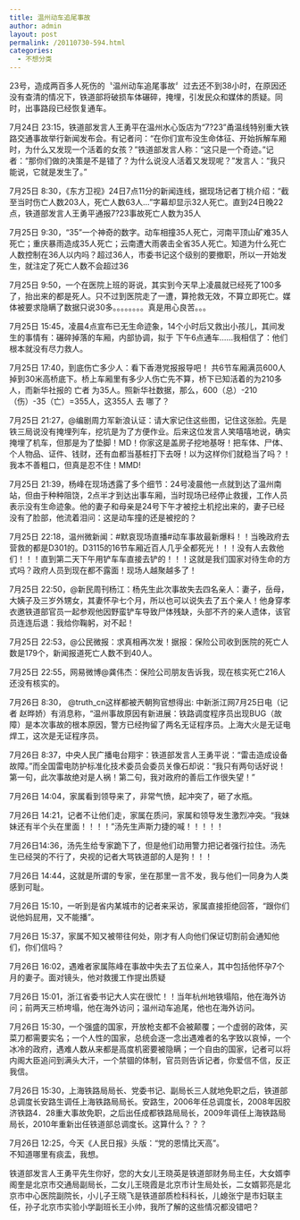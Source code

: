```yaml
---
title: 温州动车追尾事故
author: admin
layout: post
permalink: /20110730-594.html
categories:
  - 不想分类
---
```

23号，造成两百多人死伤的〝温州动车追尾事故〞过去还不到38小时，在原因还没有查清的情况下，铁道部将破损车体碾碎，掩埋，引发民众和媒体的质疑。同时，出事路段已经恢复通车。

7月24日 23:15，铁道部发言人王勇平在温州水心饭店为“7?23”甬温线特别重大铁路交通事故举行新闻发布会。有记者问：“在你们宣布没生命体征、开始拆解车厢时，为什么又发现一个活着的女孩？”铁道部发言人称：“这只是一个奇迹。”记者：“那你们做的决策是不是错了？为什么说没人活着又发现呢？”发言人：“我只能说，它就是发生了。”

7月25日 8:30，《东方卫视》24日7点11分的新闻连线，据现场记者丁桃介绍：“截至当时伤亡人数203人，死亡人数63人…”字幕却显示32人死亡。直到24日晚22点，铁道部发言人王勇平通报7?23事故死亡人数为35人

7月25日 9:30，“35”一个神奇的数字。动车相撞35人死亡，河南平顶山矿难35人死亡；重庆暴雨造成35人死亡；云南遭大雨袭击全省35人死亡。知道为什么死亡人数控制在36人以内吗？超过36人，市委书记这个级别的要撤职，所以一开始发生，就注定了死亡人数不会超过36

7月25日 9:50，一个在医院上班的哥说，其实到今天早上凌晨就已经死了100多了，抬出来的都是死人。只不过到医院走了一遭，算抢救无效，不算立即死亡。媒体被要求隐瞒了数据只说30多。。。。。。。。真是用心良苦。。。

7月25日 15:45，凌晨4点宣布已无生命迹象，14个小时后又救出小孩儿，其间发生的事情有：碾碎掉落的车厢，内部协调，拟于 下午6点通车……我相信了：他们根本就没有尽力救人。

7月25日 17:40，到底伤亡多少人：看下香港党报报导吧！ 共6节车厢满员600人掉到30米高桥底下。桥上车厢里有多少人伤亡先不算，桥下已知活着的为210多人，而新华社报的 亡者 为35人。照新华社数据，那么，600（总）-210（伤）-35（亡）=355人，这355人 去 哪了？

7月25日 21:27，@编剧周力军新浪认证：请大家记住这些图，记住这张脸。先是铁三局说没有掩埋列车，挖坑是为了方便作业。后来这位发言人笑嘻嘻地说，确实掩埋了机车，但那是为了垫脚！MD！你家这是盖房子挖地基呀！把车体、尸体、个人物品、证件、钱财，还有血都当基桩打下去呀！以为这样你们就稳当了吗？！我本不善粗口，但真是忍不住！MMD!

7月25日 21:39，杨峰在现场透露了多个细节：24号凌晨他一点就到达了温州南站，但由于种种阻饶，2点半才到达出事车厢，当时现场已经停止救援，工作人员表示没有生命迹象。他的妻子和母亲是24号下午才被挖土机挖出来的，妻子已经没有了脸部，他流着泪问：这是动车撞的还是被挖的？

7月25日 22:18，温州微新闻：#默哀现场直播#动车事故最新爆料！！当晚政府去营救的都是D301的。D3115的16节车厢近百人几乎全都死光！！！没有人去救他们！！！直到第二天下午用铲车车直接去铲的！！！这就是我们国家对待生命的方式吗？政府人员到现在都不露面！现场人越聚越多了！

7月25日 22:50，@新民周刊杨江：杨先生此次事故失去四名亲人：妻子，岳母，大姨子及三岁外甥女，其妻怀孕七个月，所以也可以说失去了五个亲人！他身穿孝衣邀铁道部官员一起参观他因野蛮铲车导致尸体残缺，头部不齐的亲人遗体，该官员连连后退：我给你鞠躬，对不起！

7月25日 22:53，@公民微报：求真相再次发！据报：保险公司收到医院的死亡人数是179个，新闻报道死亡人数不到40人。

7月25日 22:55，网易微博@龚伟杰：保险公司朋友告诉我，现在核实死亡216人 还没有核实的。

7月26日 8:30， @truth_cn这样都被兲朝狗官想得出: 中新浙江网7月25日电（记者 赵晔娇）有消息称，“温州事故原因有新进展：铁路调度程序员出现BUG（故障）是本次事故的根本原因，警方已经拘留了两名无证程序员。上海大火是无证电焊工，这次是无证程序员。

7月26日 8:37，中央人民广播电台翔宇：铁道部发言人王勇平说：“雷击造成设备故障。”而全国雷电防护标准化技术委员会委员关像石却说：“我只有两句话好说！第一句，此次事故绝对是人祸！第二句，我对政府的善后工作很失望！”

7月26日 14:04，家属看到领导来了，非常气愤，起冲突了，砸了水瓶。

7月26日 14:21，记者不让他们走，家属在质问，家属和领导发生激烈冲突。“我妹妹还有半个头在里面！！！！”汤先生声斯力捷的喊！！！！！

7月26日14:36，汤先生给专家跪下了，但是他们动用警力把记者强行拉住。汤先生已经哭的不行了，央视的记者大骂铁道部的人是狗！！！

7月26日 14:44，这就是所谓的专家，坐在那里一言不发，我与他们一同身为人类感到可耻。

7月26日 15:10，一听到是省内某城市的记者来采访，家属直接拒绝回答，“跟你们说他妈屁用，又不能播”。

7月26日 15:37，家属不知又被带往何处，刚才有人向他们保证切割前会通知他们，你们信吗？

7月26日 16:02，遇难者家属陈峰在事故中失去了五位亲人，其中包括他怀孕7个月的妻子。面对镜头，他对救援工作提出质疑

7月26日 15:01，浙江省委书记大人实在很忙！！当年杭州地铁塌陷，他在海外访问；前两天三桥垮塌，他在海外访问；温州动车追尾，他也在海外访问。

7月26日 15:30，一个强盛的国家，开放枪支都不会被颠覆；一个虚弱的政体，买菜刀都需要实名；一个人性的国家，总统会逐一念出遇难者的名字致以哀悼，一个冰冷的政府，遇难人数从来都是高度机密要被隐瞒；一个自由的国家，记者可以将内阁大臣追问到满头大汗，一个禁锢的体制，官员则告诉记者，你爱信不信，反正我信。

7月26日 15:30，上海铁路局局长、党委书记、副局长三人就地免职之后，铁道部总调度长安路生调任上海铁路局局长。安路生，2006年任总调度长，2008年因胶济铁路4．28重大事故免职，之后出任成都铁路局局长，2009年调任上海铁路局局长，2010年重新出任铁道部总调度长。这算什么？？？

7月26日 12:25，今天《人民日报》头版：“党的恩情比天高”。  
不知道哪里有痰盂，我想。

铁道部发言人王勇平先生你好，您的大女儿王晓英是铁道部财务局主任，大女婿李阁奎是北京市交通局副局长，二女儿王晓霞是北京市计生局处长，二女婿郭亮是北京市中心医院副院长，小儿子王晓飞是铁道部质检科科长，儿媳张宁是市妇联主任，孙子北京市实验小学副班长王小帅，我所了解的这些情况都没错吧？